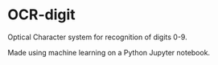 # OCR-digit

Optical Character system for recognition of digits 0-9.

Made using machine learning on a Python Jupyter notebook.
